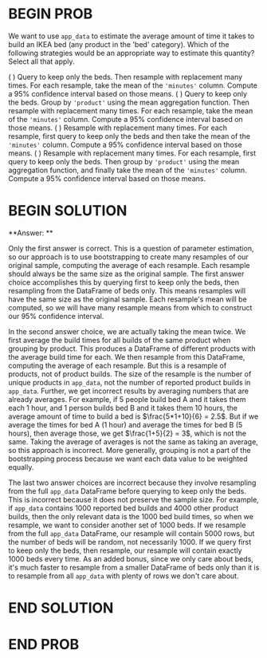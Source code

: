 # BEGIN PROB

We want to use `app_data` to estimate the average amount of time it takes to build an IKEA bed (any product in the 'bed' category). Which of the following strategies would be an appropriate way to estimate this quantity? Select all that apply.

( ) Query to keep only the beds. Then resample with replacement many times. For each resample, take the mean of the `'minutes'` column. Compute a 95% confidence interval based on those means.
( ) Query to keep only the beds. Group by `'product'` using the mean aggregation function. Then resample with replacement many times. For each resample, take the mean of the `'minutes'` column. Compute a 95% confidence interval based on those means.
( ) Resample with replacement many times. For each resample, first query to keep only the beds and then take the mean of the `'minutes'` column. Compute a 95% confidence interval based on those means.
( ) Resample with replacement many times. For each resample, first query to keep only the beds. Then group by `'product'` using the mean aggregation function, and finally take the mean of the `'minutes'` column. Compute a 95% confidence interval based on those means.

# BEGIN SOLUTION

**Answer: ** 

Only the first answer is correct. This is a question of parameter estimation, so our approach is to use bootstrapping to create many resamples of our original sample, computing the average of each resample. Each resample should always be the same size as the original sample. The first answer choice accomplishes this by querying first to keep only the beds, then resampling from the DataFrame of beds only. This means resamples will have the same size as the original sample. Each resample's mean will be computed, so we will have many resample means from which to construct our 95% confidence interval.

In the second answer choice, we are actually taking the mean twice. We first average the build times for all builds of the same product when grouping by product. This produces a DataFrame of different products with the average build time for each. We then resample from this DataFrame, computing the average of each resample. But this is a resample of products, not of product builds. The size of the resample is the number of unique products in `app_data`, not the number of reported product builds in `app_data`. Further, we get incorrect results by averaging numbers that are already averages. For example, if 5 people build bed A and it takes them each 1 hour, and 1 person builds bed B and it takes them 10 hours, the average amount of time to build a bed is $\frac{5*1+10}{6} = 2.5$. But if we average the times for bed A (1 hour) and average the times for bed B (5 hours), then average those, we get $\frac{1+5}{2} = 3$, which is not the same. Taking the average of averages is not the same as taking an average, so this approach is incorrect. More generally, grouping is not a part of the bootstrapping process because we want each data value to be weighted equally.

The last two answer choices are incorrect because they involve resampling from the full `app_data` DataFrame before querying to keep only the beds. This is incorrect because it does not preserve the sample size. For example, if `app_data` contains 1000 reported bed builds and 4000 other product builds, then the only relevant data is the 1000 bed build times, so when we resample, we want to consider another set of 1000 beds. If we resample from the full `app_data` DataFrame, our resample will contain 5000 rows, but the number of beds will be random, not necessarily 1000. If we query first to keep only the beds, then resample, our resample will contain exactly 1000 beds every time. As an added bonus, since we only care about beds, it's much faster to resample from a smaller DataFrame of beds only than it is to resample from all `app_data` with plenty of rows we don't care about.





 

# END SOLUTION

# END PROB